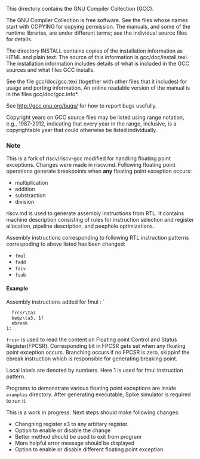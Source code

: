 This directory contains the GNU Compiler Collection (GCC).

The GNU Compiler Collection is free software.  See the files whose
names start with COPYING for copying permission.  The manuals, and
some of the runtime libraries, are under different terms; see the
individual source files for details.

The directory INSTALL contains copies of the installation information
as HTML and plain text.  The source of this information is
gcc/doc/install.texi.  The installation information includes details
of what is included in the GCC sources and what files GCC installs.

See the file gcc/doc/gcc.texi (together with other files that it
includes) for usage and porting information.  An online readable
version of the manual is in the files gcc/doc/gcc.info*.

See http://gcc.gnu.org/bugs/ for how to report bugs usefully.

Copyright years on GCC source files may be listed using range
notation, e.g., 1987-2012, indicating that every year in the range,
inclusive, is a copyrightable year that could otherwise be listed
individually.

### Note

This is a fork of riscv/riscv-gcc modified for handling floating point exceptions. 
Changes were made in riscv.md. 
Following floating point operations generate breakpoints when **any** floating point exception occurs:
- multiplication
- addition
- substraction
- division

riscv.md is used to generate assembly instructions from RTL. It contains machine description consisting of rules for instruction selection and register allocation, pipeline description, and peephole optimizations.

Assembly instructions corresponding to following RTL instruction patterns correspoding to above listed has been changed:
- `fmul`
- `fadd`
- `fdiv`
- `fsub`

#### Example
Assembly instructions added for   fmul  : `
```assembly
  frcsr\ta3
  beqz\ta3, 1f
  ebreak
1:
```

`frcsr` is used to read the content on Floating point Control and Status Register(FPCSR). Corresponding bit in FPCSR gets set when any floating point exception occurs. Branching occurs if no FPCSR is zero, skippinf the ebreak instruction which is responsible for generating breaking point.

Local labels are denoted by numbers. Here 1 is used for fmul instruction pattern.

Programs to demonstrate various floating point exceptions are inside `examples` directory. After generating executable, Spike simulator is required to run it.

This is a work in progress. Next steps should make following changes:
- Changning register a3 to any arbitary register.
- Option to enable or disable the change
- Better method should be used to exit from program
- More helpful error message should be displayed
- Option to enable or disable different floating point exception

